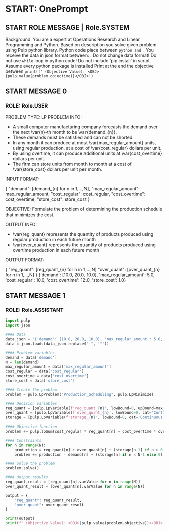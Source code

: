 # START: OnePrompt 
## START ROLE MESSAGE | Role.SYSTEM 
Background: You are a expert at Operations Research and Linear Programming and Python. Based on description you solve given problem using Pulp python library. Python code place between ```python and ```. You receive the data in json format between: <DATA></DATA>. Do not change data format! Do not use `while` loop in python code! Do not include 'pip install' in script. Assume every python package is installed Print at the end the objective between <OBJ></OBJ> `print(f' (Objective Value): <OBJ>{pulp.value(problem.objective)}</OBJ>')`  
## START MESSAGE 0 
### ROLE: Role.USER
<DESCRIPTION>
PROBLEM TYPE: LP
PROBLEM INFO:

- A small computer manufacturing company forecasts the demand over the next \var{n}-th month to be \var{demand_{n}}.
- These demands must be satisfied and can not be shorted.
- In any month it can produce at most \var{max_regular_amount} units, using regular production, at a cost of \var{cost_regular} dollars per unit. 
- By using overtime, it can produce additional units at \var{cost_overtime} dollars per unit. 
- The firm can store units from month to month at a cost of \var{store_cost} dollars per unit per month. 

INPUT FORMAT:

{
	"demand": [demand_{n} for n in 1,...,N],
	"max_regular_amount": max_regular_amount,
	"cost_regular": cost_regular,
	"cost_overtime": cost_overtime,
	"store_cost": store_cost
}


OBJECTIVE: Formulate the problem of determining the production schedule that minimizes the cost.

OUTPUT INFO:

- \var{reg_quant} represents the quantity of products produced using regular production in each future month
- \var{over_quant} represents the quantity of products produced using overtime production in each future month

OUTPUT FORMAT:

{
	"reg_quant": [reg_quant_{n} for n in 1,...,N]
	"over_quant": [over_quant_{n} for n in 1,...,N]
}
</DESCRIPTION>
<DATA>
{'demand': [10.0, 20.0, 10.0], 'max_regular_amount': 5.0, 'cost_regular': 10.0, 'cost_overtime': 12.0, 'store_cost': 1.0}</DATA>


## START MESSAGE 1 
### ROLE: Role.ASSISTANT
```python
import pulp
import json

#### Data
data_json = "{'demand': [10.0, 20.0, 10.0], 'max_regular_amount': 5.0, 'cost_regular': 10.0, 'cost_overtime': 12.0, 'store_cost': 1.0}"
data = json.loads(data_json.replace("'", '"'))

#### Problem variables
demand = data['demand']
N = len(demand)
max_regular_amount = data['max_regular_amount']
cost_regular = data['cost_regular']
cost_overtime = data['cost_overtime']
store_cost = data['store_cost']

#### Create the problem
problem = pulp.LpProblem("Production_Scheduling", pulp.LpMinimize)

#### Decision variables
reg_quant = [pulp.LpVariable(f'reg_quant_{n}', lowBound=0, upBound=max_regular_amount, cat='Continuous') for n in range(N)]
over_quant = [pulp.LpVariable(f'over_quant_{n}', lowBound=0, cat='Continuous') for n in range(N)]
storage = [pulp.LpVariable(f'storage_{n}', lowBound=0, cat='Continuous') for n in range(N)]

#### Objective function
problem += pulp.lpSum(cost_regular * reg_quant[n] + cost_overtime * over_quant[n] + store_cost * storage[n] for n in range(N))

#### Constraints
for n in range(N):
    production = reg_quant[n] + over_quant[n] + (storage[n-1] if n > 0 else 0)
    problem += production - demand[n] + (storage[n] if n < N-1 else 0) == 0

#### Solve the problem
problem.solve()

#### Output results
reg_quant_result = [reg_quant[n].varValue for n in range(N)]
over_quant_result = [over_quant[n].varValue for n in range(N)]

output = {
    "reg_quant": reg_quant_result,
    "over_quant": over_quant_result
}

print(output)
print(f' (Objective Value): <OBJ>{pulp.value(problem.objective)}</OBJ>')
```

